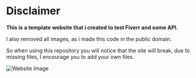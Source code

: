 # Disclaimer
**This is a template website that i created to test Fiverr and some API.**

I also removed all images, as i made this code in the public domain.

So when using this repository you will notice that the site will break, due to missing files, I encourage you to add your own files.

![Website Image](https://raw.githubusercontent.com/ArthurSegato/Website-Template-Fiverr/main/image.jpg)
